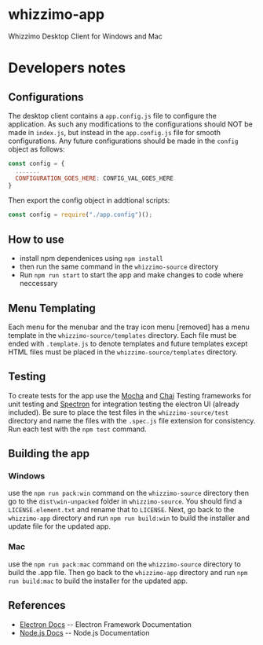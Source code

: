 # whizzimo-app

Whizzimo Desktop Client for Windows and Mac

# Developers notes

## Configurations

The desktop client contains a `app.config.js` file to configure the application. As such any modifications to the configurations should NOT be made in `index.js`, but instead in the `app.config.js` file for smooth configurations. Any future configurations should be made in the `config` object as follows:

```javascript
const config = {
  .......
  CONFIGURATION_GOES_HERE: CONFIG_VAL_GOES_HERE
}
```

Then export the config object in addtional scripts:

```javascript
const config = require("./app.config")();
```

## How to use

- install npm dependenices using `npm install`
- then run the same command in the `whizzimo-source` directory
- Run `npm run start` to start the app and make changes to code where neccessary

## Menu Templating

Each menu for the menubar and the tray icon menu [removed] has a menu template in the `whizzimo-source/templates` directory. Each file must be ended with `.template.js` to denote templates and future templates except HTML files must be placed in the `whizzimo-source/templates` directory.

## Testing

To create tests for the app use the [Mocha](http://mochajs.org/) and [Chai](http://chaijs.com/) Testing frameworks for unit testing and [Spectron](https://electronjs.org/spectron) for integration testing the electron UI (already included). Be sure to place the test files in the `whizzimo-source/test` directory and name the files with the `.spec.js` file extension for consistency. Run each test with the `npm test` command.

## Building the app

### Windows

use the `npm run pack:win` command on the `whizzimo-source` directory then go to the `dist\win-unpacked` folder in `whizzimo-source`. You should find a `LICENSE.element.txt` and rename that to `LICENSE`. Next, go back to the `whizzimo-app` directory and run `npm run build:win` to build the installer and update file for the updated app.

### Mac

use the `npm run pack:mac` command on the `whizzimo-source` directory to build the .app file. Then go back to the `whizzimo-app` directory and run `npm run build:mac` to build the installer for the updated app.

## References

- [Electron Docs](https://electronjs.org/docs) -- Electron Framework Documentation
- [Node.js Docs](https://nodejs.org/en/docs/) -- Node.js Documentation
